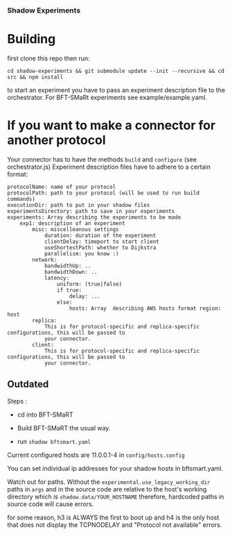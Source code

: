 ### Shadow Experiments

# Building

first clone this repo then run:

`cd shadow-experiments && git submodule update --init --recursive && cd src && npm install`

to start an experiment you have to pass an experiment description file to the orchestrator. For BFT-SMaRt experiments
see example/example.yaml.


# If you want to make a connector for another protocol

Your connector has to have the methods `build` and `configure` (see orchestrator.js)
Experiment description files have to adhere to a certain format:

```
protocolName: name of your protocol
protocolPath: path to your protocol (will be used to run build commands)
executionDir: path to put in your shadow files
experimentsDirectory: path to save in your experiments
experiments: Array describing the experiments to be made
    exp1: description of an experiment
        misc: miscelleanous settings 
            duration: duration of the experiment
            clientDelay: timeport to start client
            useShortestPath: whether to Dijkstra
            parallelism: you know :)
        network:
            bandwidthUp: ..
            bandwidthDown: ..
            latency:
                uniform: (true|false)
                if true:
                    delay: ...
                else:
                    hosts: Array  describing AWS hosts format region: host
        replica: 
            This is for protocol-specific and replica-specific configurations, this will be passed to 
            your connector.
        client:
            This is for protocol-specific and replica-specific configurations, this will be passed to 
            your connector.
```



## Outdated
Steps : 

- cd into BFT-SMaRT

- Build BFT-SMaRT the usual way. 

- run `shadow bftsmart.yaml` 

Current configured hosts are 11.0.0.1-4 in `config/hosts.config`

You can set individual ip addresses for your shadow hosts in bftsmart.yaml.

Watch out for paths. Without the `experimental.use_legacy_working_dir` paths in `args` and in the source code are relative to the host's working directory which is `shadow.data/YOUR_HOSTNAME` therefore, hardcoded paths in source code will cause errors.

for some reason, h3 is ALWAYS the first to boot up and h4 is the only host that does not display the TCPNODELAY and "Protocol not available" errors.
